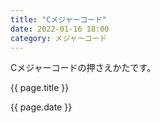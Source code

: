 ```yaml
---
title: "Cメジャーコード"
date: 2022-01-16 18:00
category: メジャーコード
---  
```

<p>Cメジャーコードの押さえかたです。</p>

<p>{{ page.title }}</p>
<p>{{ page.date }}</p>
